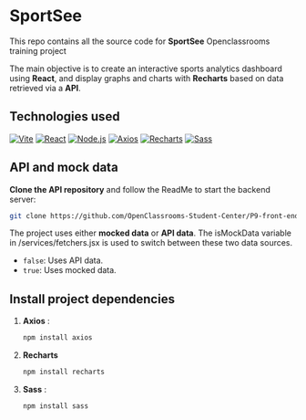 # SportSee

This repo contains all the source code for **SportSee** Openclassrooms training project

The main objective is to create an interactive sports analytics dashboard using **React**, and display graphs and charts with **Recharts** based on data retrieved via a **API**.

## Technologies used

[![Vite](https://img.shields.io/badge/Vite-646CFF?style=for-the-badge&logo=vite&logoColor=white)](https://vitejs.dev/)
[![React](https://img.shields.io/badge/React-61DAFB?style=for-the-badge&logo=react&logoColor=white)](https://reactjs.org/)
[![Node.js](https://img.shields.io/badge/Node.js-43853D?style=for-the-badge&logo=node.js&logoColor=white)](https://nodejs.org/)
[![Axios](https://img.shields.io/badge/Axios-6e24e1?style=for-the-badge&logo=axios&logoColor=white)](https://axios-http.com/fr/)
[![Recharts](https://img.shields.io/badge/Recharts-3182bd?style=for-the-badge&logo=recharts&logoColor=white)](https://recharts.org/)
[![Sass](https://img.shields.io/badge/Sass-CC6699?style=for-the-badge&logo=sass&logoColor=white)](https://sass-lang.com/)

## API and mock data

**Clone the API repository** and follow the ReadMe to start the backend server:

```bash
git clone https://github.com/OpenClassrooms-Student-Center/P9-front-end-dashboard.git
```

The project uses either **mocked data** or **API data**. The isMockData variable in /services/fetchers.jsx is used to switch between these two data sources.

-   `false`: Uses API data.
-   `true`: Uses mocked data.

## Install project dependencies

1. **Axios** :

    ```bash
    npm install axios
    ```

2. **Recharts**

    ```bash
    npm install recharts
    ```

3. **Sass** :

    ```bash
    npm install sass
    ```
